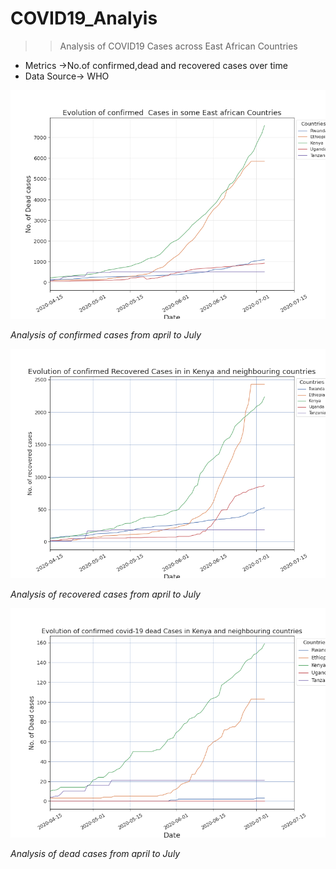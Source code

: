 # COVID19_Analyis

>>Analysis of COVID19 Cases across East African Countries
 - Metrics ->No.of confirmed,dead and recovered cases over time
 - Data Source-> WHO


![confirmed](/visuals/confirmed.png)

*Analysis of confirmed cases from april to July*


![recovered](/visuals/recovered.png)

*Analysis of recovered cases from april to July*

![dead](/visuals/dead.png)

*Analysis of dead cases from april to July*

